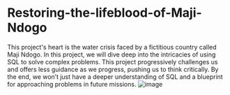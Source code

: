 # Restoring-the-lifeblood-of-Maji-Ndogo
This project's heart is the water crisis faced by a fictitious country called Maji Ndogo. In this project, we will dive deep into the intricacies of
using SQL to solve complex problems.
This project progressively challenges us and offers less guidance as we progress, pushing us to think critically. By the end, we won’t just have
a deeper understanding of SQL and a blueprint for approaching problems in future missions.
![image](https://github.com/HelmyGamal/Restoring-the-lifeblood-of-Maji-Ndogo/assets/98733733/f6290a72-a563-4b3a-8a5c-2c12849426d2)
